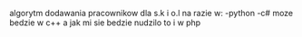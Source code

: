algorytm dodawania pracownikow dla s.k i o.l
na razie w:
-python 
-c#
moze bedzie w c++ a jak mi sie bedzie nudzilo to i w php
